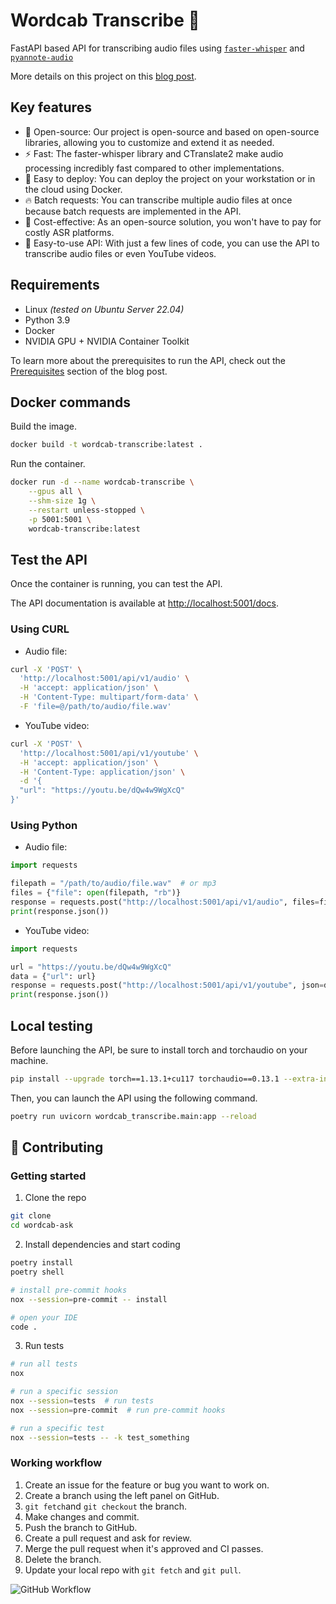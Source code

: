 # Wordcab Transcribe 💬

FastAPI based API for transcribing audio files using [`faster-whisper`](https://github.com/guillaumekln/faster-whisper) and [`pyannote-audio`](https://github.com/pyannote/pyannote-audio)

More details on this project on this [blog post](https://wordcab.github.io/wordcab-posts/blog/2023/03/31/wordcab-transcribe/).

## Key features

- 🤗 Open-source: Our project is open-source and based on open-source libraries, allowing you to customize and extend it as needed.
- ⚡ Fast: The faster-whisper library and CTranslate2 make audio processing incredibly fast compared to other implementations.
- 🐳 Easy to deploy: You can deploy the project on your workstation or in the cloud using Docker.
- 🔥 Batch requests: You can transcribe multiple audio files at once because batch requests are implemented in the API.
- 💸 Cost-effective: As an open-source solution, you won't have to pay for costly ASR platforms.
- 🫶 Easy-to-use API: With just a few lines of code, you can use the API to transcribe audio files or even YouTube videos.

## Requirements

- Linux _(tested on Ubuntu Server 22.04)_
- Python 3.9
- Docker
- NVIDIA GPU + NVIDIA Container Toolkit

To learn more about the prerequisites to run the API, check out the [Prerequisites](https://wordcab.github.io/wordcab-posts/blog/2023/03/31/wordcab-transcribe/#prerequisites) section of the blog post.

## Docker commands

Build the image.

```bash
docker build -t wordcab-transcribe:latest .
```

Run the container.

```bash
docker run -d --name wordcab-transcribe \
    --gpus all \
    --shm-size 1g \
    --restart unless-stopped \
    -p 5001:5001 \
    wordcab-transcribe:latest
```

## Test the API

Once the container is running, you can test the API.

The API documentation is available at [http://localhost:5001/docs](http://localhost:5001/docs).

### Using CURL

- Audio file:

```bash
curl -X 'POST' \
  'http://localhost:5001/api/v1/audio' \
  -H 'accept: application/json' \
  -H 'Content-Type: multipart/form-data' \
  -F 'file=@/path/to/audio/file.wav'
```

- YouTube video:

```bash
curl -X 'POST' \
  'http://localhost:5001/api/v1/youtube' \
  -H 'accept: application/json' \
  -H 'Content-Type: application/json' \
  -d '{
  "url": "https://youtu.be/dQw4w9WgXcQ"
}'
```

### Using Python

- Audio file:

```python
import requests

filepath = "/path/to/audio/file.wav"  # or mp3
files = {"file": open(filepath, "rb")}
response = requests.post("http://localhost:5001/api/v1/audio", files=files)
print(response.json())
```

- YouTube video:

```python
import requests

url = "https://youtu.be/dQw4w9WgXcQ"
data = {"url": url}
response = requests.post("http://localhost:5001/api/v1/youtube", json=data)
print(response.json())
```

## Local testing

Before launching the API, be sure to install torch and torchaudio on your machine.

```bash
pip install --upgrade torch==1.13.1+cu117 torchaudio==0.13.1 --extra-index-url https://download.pytorch.org/whl/cu117
```

Then, you can launch the API using the following command.

```bash
poetry run uvicorn wordcab_transcribe.main:app --reload
```

## 🚀 Contributing

### Getting started

1. Clone the repo

```bash
git clone
cd wordcab-ask
```

2. Install dependencies and start coding

```bash
poetry install
poetry shell

# install pre-commit hooks
nox --session=pre-commit -- install

# open your IDE
code .
```

3. Run tests

```bash
# run all tests
nox

# run a specific session
nox --session=tests  # run tests
nox --session=pre-commit  # run pre-commit hooks

# run a specific test
nox --session=tests -- -k test_something
```

### Working workflow

1. Create an issue for the feature or bug you want to work on.
2. Create a branch using the left panel on GitHub.
3. `git fetch`and `git checkout` the branch.
4. Make changes and commit.
5. Push the branch to GitHub.
6. Create a pull request and ask for review.
7. Merge the pull request when it's approved and CI passes.
8. Delete the branch.
9. Update your local repo with `git fetch` and `git pull`.

![GitHub Workflow](https://user-images.githubusercontent.com/6351798/48032310-63842400-e114-11e8-8db0-06dc0504dcb5.png)
